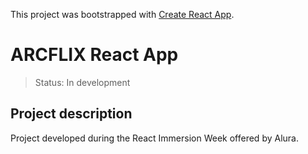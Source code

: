 This project was bootstrapped with [Create React App](https://github.com/facebook/create-react-app).

# ARCFLIX React App

> Status: In development

## Project description

Project developed during the React Immersion Week offered by Alura.
